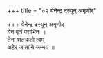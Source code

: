+++
title = "०२ येनेन्द्र दस्यून् अमृणोर्"

+++
येनेन्द्र दस्यून् अमृणोर्  
येन वृत्रं पराभिनः ।  
तेना शतक्रतो त्वम्  
अहेर् जातानि जम्भय ॥